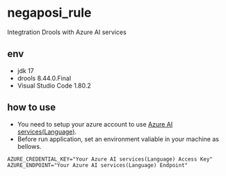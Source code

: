 # negaposi_rule

Integtration Drools with Azure AI services


## env

- jdk 17
- drools 8.44.0.Final
- Visual Studio Code 1.80.2

## how to use

- You need to setup your azure account to use [Azure AI services(Language)](https://learn.microsoft.com/ja-jp/azure/ai-services/language-service/).
- Before run application, set an environment valiable in your machine as bellows.

```
AZURE_CREDENTIAL_KEY="Your Azure AI services(Language) Access Key"
AZURE_ENDPOINT="Your Azure AI services(Language) Endpoint"
```
